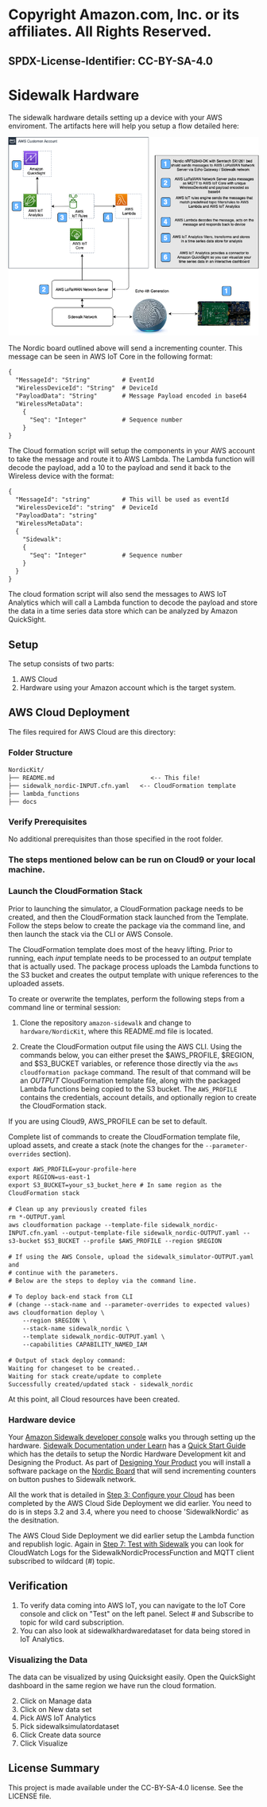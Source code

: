 # Copyright Amazon.com, Inc. or its affiliates. All Rights Reserved. 
## SPDX-License-Identifier: CC-BY-SA-4.0

# Sidewalk Hardware

The sidewalk hardware details setting up a device with your AWS enviroment. The artifacts here will help you setup a flow detailed here:

![Sidewalk Hardware](docs/sidewalk_nordic.png)

The Nordic board outlined above will send a incrementing counter. This message can be seen in AWS IoT Core in the following format:

```console
{
  "MessageId": "String"         # EventId 
  "WirelessDeviceId": "String"  # DeviceId
  "PayloadData": "String"       # Message Payload encoded in base64 
  "WirelessMetaData":
    {
      "Seq": "Integer"          # Sequence number
    }
}
```

The Cloud formation script will setup the components in your AWS account to take the message and route it to AWS Lambda. The Lambda function will decode the payload, add a 10 to the payload and send it back to the Wireless device with the format:

```console
{
  "MessageId": "string"         # This will be used as eventId
  "WirelessDeviceId": "string"  # DeviceId
  "PayloadData": "string"      
  "WirelessMetaData":
  {
    "Sidewalk":
    { 
      "Seq": "Integer"          # Sequence number
    }
  }
}
```

The cloud formation script will also send the messages to AWS IoT Analytics which will call a Lambda function to decode the payload and store the data in a time series data store which can be analyzed by Amazon QuickSight.

## Setup

The setup consists of two parts:

1. AWS Cloud 
2. Hardware using your Amazon account which is the target system.

## AWS Cloud Deployment

The files required for AWS Cloud are this directory:

### Folder Structure

```text
NordicKit/
├── README.md                           <-- This file!
├── sidewalk_nordic-INPUT.cfn.yaml   <-- CloudFormation template
├── lambda_functions
├── docs
```

### Verify Prerequisites

No additional prerequisites than those specified in the root folder.


### The steps mentioned below can be run on Cloud9 or your local machine.

### Launch the CloudFormation Stack

Prior to launching the simulator, a CloudFormation package needs to be created, and then the CloudFormation stack launched from the Template. Follow the steps below to create the package via the command line, and then launch the stack via the CLI or AWS Console.

The CloudFormation template does most of the heavy lifting. Prior to running, each *input* template needs to be processed to an *output* template that is actually used. The package process uploads the Lambda functions to the S3 bucket and creates the output template with unique references to the uploaded assets. 

To create or overwrite the templates, perform the following steps from a command line or terminal session:

1. Clone the repository `amazon-sidewalk` and change to `hardware/NordicKit`, where this README.md file is located.

2. Create the CloudFormation output file using the AWS CLI.  Using the commands below, you can either preset the \$AWS_PROFILE, \$REGION, and \$S3_BUCKET variables, or reference those directly via the `aws cloudformation package` command. The result of that command will be an *OUTPUT* CloudFormation template file, along with the packaged Lambda functions being copied to the S3 bucket. The `AWS_PROFILE` contains the credentials, account details, and optionally region to create the CloudFormation stack.

If you are using Cloud9, AWS_PROFILE can be set to default.

Complete list of commands to create the CloudFormation template file, upload assets, and create a stack (note the changes for the `--parameter-overrides` section).
   
```text
export AWS_PROFILE=your-profile-here
export REGION=us-east-1
export S3_BUCKET=your_s3_bucket_here # In same region as the CloudFormation stack 
                                                
# Clean up any previously created files
rm *-OUTPUT.yaml
aws cloudformation package --template-file sidewalk_nordic-INPUT.cfn.yaml --output-template-file sidewalk_nordic-OUTPUT.yaml --s3-bucket $S3_BUCKET --profile $AWS_PROFILE --region $REGION
     
# If using the AWS Console, upload the sidewalk_simulator-OUTPUT.yaml and 
# continue with the parameters.
# Below are the steps to deploy via the command line.
     
# To deploy back-end stack from CLI 
# (change --stack-name and --parameter-overrides to expected values)
aws cloudformation deploy \
    --region $REGION \
    --stack-name sidewalk_nordic \
    --template sidewalk_nordic-OUTPUT.yaml \
    --capabilities CAPABILITY_NAMED_IAM
   
# Output of stack deploy command:
Waiting for changeset to be created..
Waiting for stack create/update to complete
Successfully created/updated stack - sidewalk_nordic
```

At this point, all Cloud resources have been created.


### Hardware device

Your [Amazon Sidewalk developer console](https://developer.amazon.com/acs-devices/console/sidewalk/products) walks you through setting up the hardware. [Sidewalk Documentation under Learn](https://developer.amazon.com/acs-devices/console/sidewalk/help/documentation) has a [Quick Start Guide](https://developer.amazon.com/acs-devices/console/sidewalk/docs/group__quickstart__guide.html) which has the details to setup the Nordic Hardware Development kit and Designing the Product. As part of [Designing Your Product](https://developer.amazon.com/acs-devices/console/sidewalk/docs/group__qsg__step2.html) you will install a software package on the [Nordic Board](https://www.nordicsemi.com/Software-and-tools/Development-Kits/nRF52840-DK) that will send incrementing counters on button pushes to Sidewalk network.   

All the work that is detailed in [Step 3: Configure your Cloud](https://developer.amazon.com/acs-devices/console/sidewalk/docs/group__qsg__step3.html) has been completed by the AWS Cloud Side Deployment we did earlier. You need to do is in steps 3.2 and 3.4, where you need to choose 'SidewalkNordic' as the desitnation.

The AWS Cloud Side Deployment we did earlier setup the Lambda function and republish logic. Again in [Step 7: Test with Sidewalk](https://developer.amazon.com/acs-devices/console/sidewalk/docs/group__qsg__step7.html) you can look for CloudWatch Logs for the SidewalkNordicProcessFunction and MQTT client subscribed to wildcard (#) topic.

## Verification

1. To verify data coming into AWS IoT, you can navigate to the IoT Core console and click on "Test" on the left panel. Select # and Subscribe to topic for wild card subscription.
2. You can also look at sidewalkhardwaredataset for data being stored in IoT Analytics.

### Visualizing the Data

The data can be visualized by using Quicksight easily. Open the QuickSight dashboard in the same region we have run the cloud formation. 

2. Click on Manage data
3. Click on New data set
3. Pick AWS IoT Analytics
4. Pick sidewalksimulatordataset
5. Click Create data source
6. Click Visualize

## License Summary

This project is made available under the CC-BY-SA-4.0 license. See the LICENSE file.
